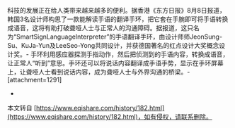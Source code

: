 科技的发展正在给人类带来越来越多的便利。据香港《东方日报》8月8日报道，韩国3名设计师构思了一款能解读手语的翻译手环，把它套在手腕即可将手语转换成语音，这将有助打破聋哑人士与正常人的沟通障碍。据报道，这只名为“SmartSignLanguageInterpreter”的手语翻译手环，由设计师师JeonSung-Su、KuJa-Yun及LeeSeo-Yong共同设计，并获德国著名的红点设计大奖概念设计奖。-
手环利用感应器探测手指动作，然后把侦测到的手语内容，转换成语音，让正常人“听到”意思。手环还可以将说话内容翻译成手语手势，显示在手环屏幕上，让聋哑人士看到说话内容，成为聋哑人士与外界沟通的桥梁。-
\[attachment=1291\]

-

本文转自 [https://www.eqishare.com/history/182.html](https://www.eqishare.com/history/182.html)，如有侵权，请联系删除。